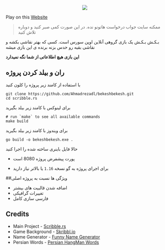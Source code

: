 <p align="center">
<img src="https://raw.githubusercontent.com/Ahmadrezadl/bekeshbekesh/master/frontend/resources/BekeshBekeshLogo.png">
</p>

Play on this [Website](https://bekeshbekesh.herokuapp.com/)

> ممکنه سایت جواب درخواست هاتونو نده.
> در این صورت کمی صبر کنید و دوباره تلاش کنید 

بـکـش بـکـش یک بازی گروهی آنلاین اوپن سورس است.
کسی که بهتر نقاشی بکشه و نقاشی بقیه رو حدس بزنه برنده ی این بازی میشه

**این بازی هیچ اطلاعاتی از شما نگه نمیدارد**





## ران و بیلد کردن پروژه

با استفاده از کامند زیر پروژه را کلون کنید

```shell
git clone https://github.com/Ahmadrezadl/bekeshbekesh.git
cd scribble.rs
```

برای لینوکس با کامند زیر بیلد بگیرید
```shell
# run `make` to see all available commands
make build
```

برای ویندوز با کامند زیر بیلد بگیرید
```shell
go build -o bekeshbekesh.exe .
```

حالا فایل باینری ساخته شده را اجرا کنید

* پورت پیشفرض پروژه 8080 است

* برای اجرای پروژه به گو نسخه `1.16` یا بالاتر نیاز دارید




##ویژگی ها نسبت به پروژه اصلی 
* اضافه شدن قالبیت های بیشتر
* تغییرات گرافیکی
* فارسی سازی کامل

## Credits

* Main Project - [Scribble.rs](https://github.com/scribble-rs/scribble.rs/)
* Game Background - [Skribbl.io](http://skribbl.io)
* Name Generator - [Funny Name Generator](http://github.com/Ahmadrezadl/funny-name-generator)
* Persian Words - [Persian HangMan Words](https://github.com/Ahmadrezadl/Persian-HangMan-Words)
